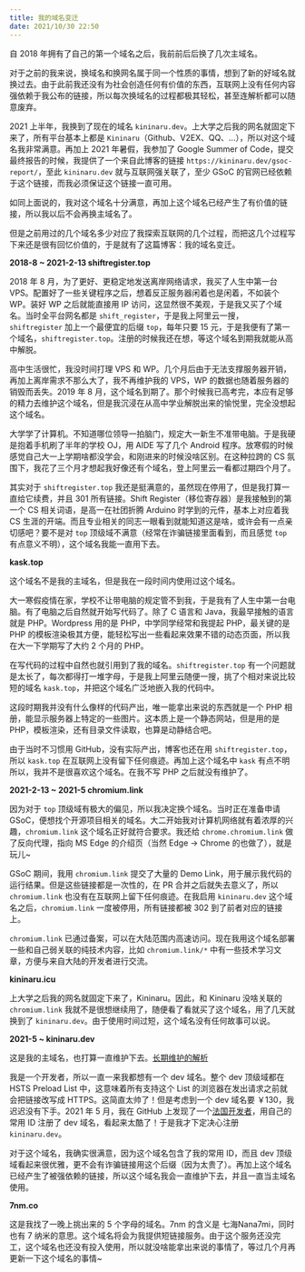```yaml
---
title: 我的域名变迁
date: 2021/10/30 22:50
---
```


自 2018 年拥有了自己的第一个域名之后，我前前后后换了几次主域名。

对于之前的我来说，换域名和换网名属于同一个性质的事情，想到了新的好域名就换过去。由于此前我还没有为社会创造任何有价值的东西，互联网上没有任何内容强依赖于我公布的链接，所以每次换域名的过程都极其轻松，甚至连解析都可以随意废弃。

2021 上半年，我换到了现在的域名 `kininaru.dev`。上大学之后我的网名就固定下来了，所有平台基本上都是 `Kininaru`（Github、V2EX、QQ、...），所以对这个域名我非常满意。再加上 2021 年暑假，我参加了 Google Summer of Code，提交最终报告的时候，我提供了一个来自此博客的链接 `https://kininaru.dev/gsoc-report/`，至此 `kininaru.dev` 就与互联网强关联了，至少 GSoC 的官网已经依赖于这个链接，而我必须保证这个链接一直可用。

如同上面说的，我对这个域名十分满意，再加上这个域名已经产生了有价值的链接，所以我以后不会再换主域名了。

但是之前用过的几个域名多少对应了我探索互联网的几个过程，而把这几个过程写下来还是很有回忆价值的，于是就有了这篇博客：我的域名变迁。

**2018-8 ~ 2021-2-13 shiftregister.top**

2018 年 8 月，为了更好、更稳定地发送离岸网络请求，我买了人生中第一台 VPS。配置好了一些关键程序之后，想着反正服务器闲着也是闲着，不如装个 WP。装好 WP 之后就能直接用 IP 访问，这显然很不美观，于是我又买了个域名。当时全平台网名都是 `shift_register`，于是我上阿里云一搜，`shiftregister` 加上一个最便宜的后缀 `top`，每年只要 15 元，于是我便有了第一个域名，`shiftregister.top`。注册的时候我还在想，等这个域名到期我就能从高中解脱。

高中生活很忙，我没时间打理 VPS 和 WP。几个月后由于无法支撑服务器开销，再加上离岸需求不那么大了，我不再维护我的 VPS，WP 的数据也随着服务器的销毁而丢失。2019 年 8 月，这个域名到期了。那个时候我已高考完，本应有足够的精力去维护这个域名，但是我沉浸在从高中学业解脱出来的愉悦里，完全没想起这个域名。

大学学了计算机。不知道哪位领导一拍脑门，规定大一新生不准带电脑。于是我硬是抱着手机刷了半年的学校 OJ，用 AIDE 写了几个 Android 程序。放寒假的时候感觉自己大一上学期啥都没学会，和刚进来的时候没啥区别。在这种拉跨的 CS 氛围下，我花了三个月才想起我好像还有个域名，登上阿里云一看都过期四个月了。

其实对于 `shiftregister.top` 我还是挺满意的，虽然现在停用了，但是我打算一直给它续费，并且 301 所有链接。Shift Register（移位寄存器）是我接触到的第一个 CS 相关词语，是高一在社团折腾 Arduino 时学到的元件，基本上对应着我 CS 生涯的开端。而且专业相关的同志一眼看到就能知道这是啥，或许会有一点亲切感吧？要不是对 `top` 顶级域不满意（经常在诈骗链接里面看到，而且感觉 `top` 有点意义不明），这个域名我能一直用下去。

**kask.top**

这个域名不是我的主域名，但是我在一段时间内使用过这个域名。

大一寒假疫情在家，学校不让带电脑的规定管不到我，于是我有了人生中第一台电脑。有了电脑之后自然就开始写代码了。除了 C 语言和 Java，我最早接触的语言就是 PHP。Wordpress 用的是 PHP，中学同学经常和我提起 PHP，最关键的是 PHP 的模板渲染极其方便，能轻松写出一些看起来效果不错的动态页面，所以我在大一下学期写了大约 2 个月的 PHP。

在写代码的过程中自然也就引用到了我的域名。`shiftregister.top` 有一个问题就是太长了，每次都得打一堆字母，于是我上阿里云随便一搜，挑了个相对来说比较短的域名 `kask.top`，并把这个域名广泛地嵌入我的代码中。

这段时期我并没有什么像样的代码产出，唯一能拿出来说的东西就是一个 PHP 相册，能显示服务器上特定的一些图片。这本质上是一个静态网站，但是用的是 PHP，模板渲染，还有目录文件读取，也算是动静结合吧。

由于当时不习惯用 GitHub，没有实际产出，博客也还在用 `shiftregister.top`，所以 `kask.top` 在互联网上没有留下任何痕迹。再加上这个域名中 `kask` 有点不明所以，我并不是很喜欢这个域名。在我不写 PHP 之后就没有维护了。

**2021-2-13 ~ 2021-5 chromium.link**

因为对于 `top` 顶级域有极大的偏见，所以我决定换个域名。当时正在准备申请 GSoC，便想找个开源项目相关的域名。大二开始我对计算机网络就有着浓厚的兴趣，`chromium.link` 这个域名正好就符合要求。我还给 `chrome.chromium.link` 做了反向代理，指向 MS Edge 的介绍页（当然 Edge -> Chrome 的也做了），就是玩儿~

GSoC 期间，我用 `chromium.link` 提交了大量的 Demo Link，用于展示我代码的运行结果。但是这些链接都是一次性的，在 PR 合并之后就失去意义了，所以 `chromium.link` 也没有在互联网上留下任何痕迹。在我启用 `kininaru.dev` 这个域名之后，`chromium.link` 一度被停用，所有链接都被 302 到了前者对应的链接上。

`chromium.link` 已通过备案，可以在大陆范围内高速访问。现在我用这个域名部署一些和自己弱关联的纯技术内容，比如 `chromium.link/*` 中有一些技术学习文章，方便与来自大陆的开发者进行交流。

**kininaru.icu**

上大学之后我的网名就固定下来了，Kininaru。因此，和 Kininaru 没啥关联的 `chromium.link` 我就不是很想继续用了，随便看了看就买了这个域名，用了几天就换到了 `kininaru.dev`。由于使用时间过短，这个域名没有任何故事可以说。

**2021-5 ~ kininaru.dev**

这是我的主域名，也打算一直维护下去。[长期维护的解析](https://kininaru.dev/records/kininaru.dev/)

我是一个开发者，所以一直一来我都想有一个 dev 域名。整个 dev 顶级域都在 HSTS Preload List 中，这意味着所有支持这个 List 的浏览器在发出请求之前就会把链接改写成 HTTPS。这简直太帅了！但是考虑到一个 dev 域名要 ￥130，我迟迟没有下手。2021 年 5 月，我在 GitHub 上发现了一个[法国开发者](https://cynthia.dev/)，用自己的常用 ID 注册了 dev 域名，看起来太酷了！于是我才下定决心注册 `kininaru.dev`。

对于这个域名，我确实很满意，因为这个域名包含了我的常用 ID，而且 dev 顶级域看起来很优雅，更不会有诈骗链接用这个后缀（因为太贵了）。再加上这个域名已经产生了被强依赖的链接，所以这个域名我会一直维护下去，并且一直当主域名使用。

**7nm.co**

这是我找了一晚上挑出来的 5 个字母的域名。7nm 的含义是 七海Nana7mi，同时也有 7 纳米的意思。这个域名将会为我提供短链接服务。由于这个服务还没完工，这个域名也还没有投入使用，所以就没啥能拿出来说的事情了，等过几个月再更新一下这个域名的事情~
